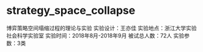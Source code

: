 # strategy_space_collapse
博弈策略空间塌缩过程的理论与实验
实验设计：王亦佳 
实验地点：浙江大学实验社会科学实验室
实验时间：2018年8月-2018年9月
被试总人数：72人
实验参数：3类
